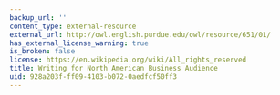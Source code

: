 ```yaml
---
backup_url: ''
content_type: external-resource
external_url: http://owl.english.purdue.edu/owl/resource/651/01/
has_external_license_warning: true
is_broken: false
license: https://en.wikipedia.org/wiki/All_rights_reserved
title: Writing for North American Business Audience
uid: 928a203f-ff09-4103-b072-0aedfcf50ff3
---
```

